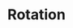 ---
layout: default
title: Rotation
permalink: /projects/project_11/
tag: project
showcaseImage: proj_rotation.png
projectUrl: https://github.com/tommai78101/Rotation-Dragonfly
isCurrentProject: false
dateOfCreation: 2015/1/30
jsid: project011
---